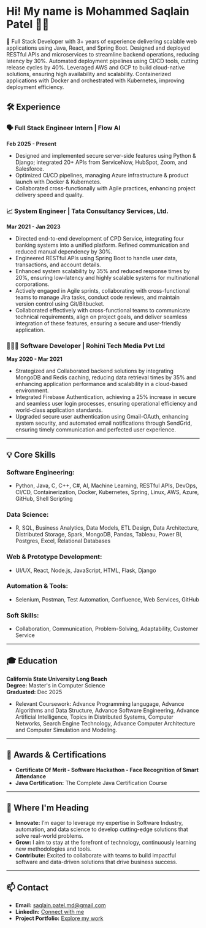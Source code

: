 # Hi! My name is Mohammed Saqlain Patel 👋🏽

🎯 Full Stack Developer with 3+ years of experience delivering scalable web applications using Java, React, and Spring Boot. Designed and deployed RESTful APIs and microservices to streamline backend operations, reducing latency by 30%. Automated deployment pipelines using CI/CD tools, cutting release cycles by 40%. Leveraged AWS and GCP to build cloud-native solutions, ensuring high availability and scalability. Containerized applications with Docker and orchestrated with Kubernetes, improving deployment efficiency.

## 🛠️ Experience

### 🗣️ **Full Stack Engineer Intern | Flow AI**  
**Feb 2025 - Present**  
- Designed and implemented secure server-side features using Python & Django; integrated 20+ APIs from ServiceNow, HubSpot, Zoom, and Salesforce.
- Optimized CI/CD pipelines, managing Azure infrastructure & product launch with Docker & Kubernetes.
- Collaborated cross-functionally with Agile practices, enhancing project delivery speed and quality.


### 📈 **System Engineer | Tata Consultancy Services, Ltd.**  
**Mar 2021 - Jan 2023**  
- Directed end-to-end development of CPD Service, integrating four banking systems into a unified platform. Refined communication and reduced manual dependency by 30%.
- Engineered RESTful APIs using Spring Boot to handle user data, transactions, and account details.
- Enhanced system scalability by 35% and reduced response times by 20%, ensuring low-latency and highly scalable systems for multinational corporations.
- Actively engaged in Agile sprints, collaborating with cross-functional teams to manage Jira tasks, conduct code reviews, and maintain version control using Git/Bitbucket.
- Collaborated effectively with cross-functional teams to communicate technical requirements, align on project goals, and deliver seamless integration of these features, ensuring a secure and user-friendly application.


### 🧑🏽‍💻 **Software Developer | Rohini Tech Media Pvt Ltd**  
**May 2020 - Mar 2021**  
- Strategized and Collaborated backend solutions by integrating MongoDB and Redis caching, reducing data retrieval times by 35% and enhancing application performance and scalability in a cloud-based environment.
- Integrated Firebase Authentication, achieving a 25% increase in secure and seamless user login processes, ensuring operational efficiency and world-class application standards.
- Upgraded secure user authentication using Gmail-OAuth, enhancing system security, and automated email notifications through SendGrid, ensuring timely communication and perfected user experience.

---

## 💡 Core Skills

### **Software Engineering:**  
- Python, Java, C, C++, C#, AI, Machine Learning, RESTful APIs, DevOps, CI/CD, Containerization, Docker, Kubernetes, Spring, Linux, AWS, Azure, GitHub, Shell Scripting

### **Data Science:**  
- R, SQL, Business Analytics, Data Models, ETL Design, Data Architecture, Distributed Storage, Spark, MongoDB, Pandas, Tableau, Power BI, Postgres, Excel, Relational Databases

### **Web & Prototype Development:**  
- UI/UX, React, Node.js, JavaScript, HTML, Flask, Django

### **Automation & Tools:**  
- Selenium, Postman, Test Automation, Confluence, Web Services, GitHub

### **Soft Skills:**  
- Collaboration, Communication, Problem-Solving, Adaptability, Customer Service

---

## 🎓 Education

**California State University Long Beach**  
**Degree:** Master's in Computer Science  
**Graduated:** Dec 2025  
- Relevant Coursework: Advance Programming langugage, Advance Algorithms and Data Structure, Advance Software Engineering, Advance Artificial Intelligence, Topics in Distributed Systems, Computer Networks, Search Engine Technology, Advance Computer Architecture and Computer Simulation and Modeling.
---

## 🏅 Awards & Certifications

- **Certificate Of Merit - Software Hackathon - Face Recognition of Smart Attendance**
- **Java Certification:** The Complete Java Certification Course  

---

## 🚀 Where I'm Heading

- **Innovate:** I’m eager to leverage my expertise in Software Industry, automation, and data science to develop cutting-edge solutions that solve real-world problems.
- **Grow:** I aim to stay at the forefront of technology, continuously learning new methodologies and tools.
- **Contribute:** Excited to collaborate with teams to build impactful software and data-driven solutions that drive business success.

---

## 📫 Contact

- **Email:** [saqlain.patel.md@gmail.com](mailto:saqlain.patel.md@gmail.com)  
- **LinkedIn:** [Connect with me](https://www.linkedin.com/in/md-saqlain-patel)  
- **Project Portfolio:** [Explore my work](https://mohammedsaqlainportfolio.netlify.app/)
